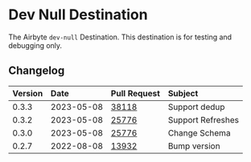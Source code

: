 # Dev Null Destination

The Airbyte `dev-null` Destination. This destination is for testing and debugging only.

## Changelog

| Version | Date       | Pull Request                                             | Subject           |
| :------ | :--------- | :------------------------------------------------------- | :---------------- |
| 0.3.3   | 2023-05-08 | [38118](https://github.com/airbytehq/airbyte/pull/38118) | Support dedup     |
| 0.3.2   | 2023-05-08 | [25776](https://github.com/airbytehq/airbyte/pull/25776) | Support Refreshes |
| 0.3.0   | 2023-05-08 | [25776](https://github.com/airbytehq/airbyte/pull/25776) | Change Schema     |
| 0.2.7   | 2022-08-08 | [13932](https://github.com/airbytehq/airbyte/pull/13932) | Bump version      |
